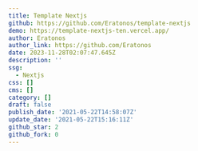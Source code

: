 ```yaml
---
title: Template Nextjs
github: https://github.com/Eratonos/template-nextjs
demo: https://template-nextjs-ten.vercel.app/
author: Eratonos
author_link: https://github.com/Eratonos
date: 2023-11-28T02:07:47.645Z
description: ''
ssg:
  - Nextjs
css: []
cms: []
category: []
draft: false
publish_date: '2021-05-22T14:58:07Z'
update_date: '2021-05-22T15:16:11Z'
github_star: 2
github_fork: 0
---
```

